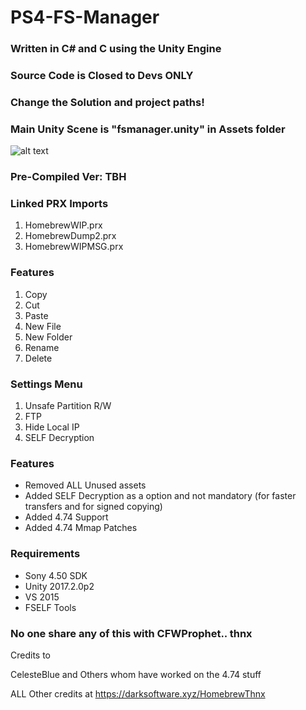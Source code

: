 # PS4-FS-Manager

### Written in C# and C using the Unity Engine

### Source Code is Closed to Devs ONLY

### Change the Solution and project paths!

### Main Unity Scene is "fsmanager.unity" in Assets folder



![alt text](https://github.com/LightningMods/PS4-FS-Manager/blob/master/FS.png)



### Pre-Compiled Ver: TBH

### Linked PRX Imports

1. HomebrewWIP.prx
2. HomebrewDump2.prx
3. HomebrewWIPMSG.prx




### Features
1. Copy
2. Cut
3. Paste
4. New File
5. New Folder
6. Rename
7. Delete

### Settings Menu
1. Unsafe Partition R/W
2. FTP
3. Hide Local IP
3. SELF Decryption

### Features

- Removed ALL Unused assets
- Added SELF Decryption as a option and not mandatory (for faster transfers and for signed copying)
- Added 4.74 Support
- Added 4.74 Mmap Patches

### Requirements

- Sony 4.50 SDK
- Unity 2017.2.0p2
- VS 2015
- FSELF Tools

### No one share any of this with CFWProphet.. thnx 

Credits to

CelesteBlue and Others whom have worked on the 4.74 stuff

ALL Other credits at https://darksoftware.xyz/HomebrewThnx
